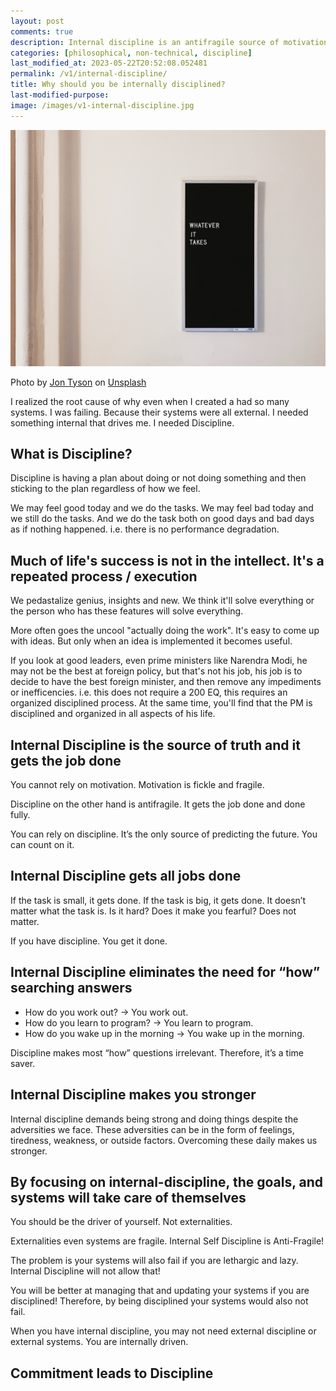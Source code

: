 ```yaml
---
layout: post
comments: true
description: Internal discipline is an antifragile source of motivation that gets the job done, eliminates the need for "how" questions, makes you stronger, and allows you to focus on achieving your goals without relying on external systems or motivators.
categories: [philosophical, non-technical, discipline]
last_modified_at: 2023-05-22T20:52:08.052481
permalink: /v1/internal-discipline/
title: Why should you be internally disciplined?
last-modified-purpose: 
image: /images/v1-internal-discipline.jpg
---
```


![](/images/v1-internal-discipline.jpg)

Photo by <a href="https://unsplash.com/@jontyson?utm_source=unsplash&utm_medium=referral&utm_content=creditCopyText">Jon Tyson</a> on <a href="https://unsplash.com/s/photos/hard-work?utm_source=unsplash&utm_medium=referral&utm_content=creditCopyText">Unsplash</a>
  
I realized the root cause of why even when I created a had so many systems. I was failing. Because their systems were all external. I needed something internal that drives me. I needed Discipline.

## What is Discipline?

Discipline is having a plan about doing or not doing something and then sticking to the plan regardless of how we feel.

We may feel good today and we do the tasks. We may feel bad today and we still do the tasks. And we do the task both on good days and bad days as if nothing happened. i.e. there is no performance degradation.

## Much of life's success is not in the intellect. It's a repeated process / execution

We pedastalize genius, insights and new. We think it'll solve everything or the person who has these features will solve everything.

More often goes the uncool "actually doing the work". It's easy to come up with ideas. But only when an idea is implemented it becomes useful.

If you look at good leaders, even prime ministers like Narendra Modi, he may not be the best at foreign policy, but that's not his job, his job is to decide to have the best foreign minister, and then remove any impediments or inefficencies. i.e. this does not require a 200 EQ, this requires an organized disciplined process. At the same time, you'll find that the PM is disciplined and organized in all aspects of his life.

## Internal Discipline is the source of truth and it gets the job done

You cannot rely on motivation. Motivation is fickle and fragile.

Discipline on the other hand is antifragile. It gets the job done and done fully.

You can rely on discipline. It’s the only source of predicting the future. You can count on it.

## Internal Discipline gets all jobs done

If the task is small, it gets done. If the task is big, it gets done. It doesn’t matter what the task is. Is it hard? Does it make you fearful? Does not matter.

If you have discipline. You get it done.

## Internal Discipline eliminates the need for “how” searching answers

- How do you work out? → You work out.
- How do you learn to program? → You learn to program.
- How do you wake up in the morning → You wake up in the morning.

Discipline makes most “how” questions irrelevant. Therefore, it’s a time saver.

## Internal Discipline makes you stronger

Internal discipline demands being strong and doing things despite the adversities we face. These adversities can be in the form of feelings, tiredness, weakness, or outside factors. Overcoming these daily makes us stronger.

## By focusing on internal-discipline, the goals, and systems will take care of themselves

You should be the driver of yourself. Not externalities.

Externalities even systems are fragile. Internal Self Discipline is Anti-Fragile!

The problem is your systems will also fail if you are lethargic and lazy. Internal Discipline will not allow that!

You will be better at managing that and updating your systems if you are disciplined! Therefore, by being disciplined your systems would also not fail.

When you have internal discipline, you may not need external discipline or external systems. You are internally driven.

## Commitment leads to Discipline

